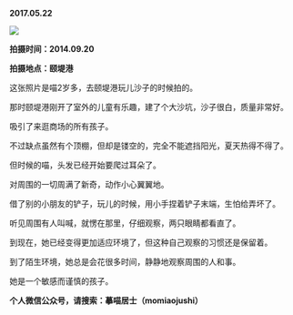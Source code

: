 
          
**2017.05.22**

![](http://imglf0.nosdn.127.net/img/c1FhaFdCNzVaMzlqVEtaUWlKeGpLMVYzYkIrUktmbUhQZkozcDRBNHFLUT0.jpg)


**拍摄时间：2014.09.20**

**拍摄地点：颐堤港**

这张照片是喵2岁多，去颐堤港玩儿沙子的时候拍的。

那时颐堤港刚开了室外的儿童有乐趣，建了个大沙坑，沙子很白，质量非常好。

吸引了来逛商场的所有孩子。

不过缺点虽然有个顶棚，但却是镂空的，完全不能遮挡阳光，夏天热得不得了。

但时候的喵，头发已经开始要爬过耳朵了。

对周围的一切周满了新奇，动作小心翼翼地。

借了别的小朋友的铲子，玩儿的时候，用小手捏着铲子末端，生怕给弄坏了。

听见周围有人叫喊，就愣在那里，仔细观察，两只眼睛都看直了。

到现在，她已经变得更加适应环境了，但这种自己观察的习惯还是保留着。

到了陌生环境，她总是会花很多时间，静静地观察周围的人和事。

她是一个敏感而谨慎的孩子。


**个人微信公众号，请搜索：摹喵居士（momiaojushi）**

        